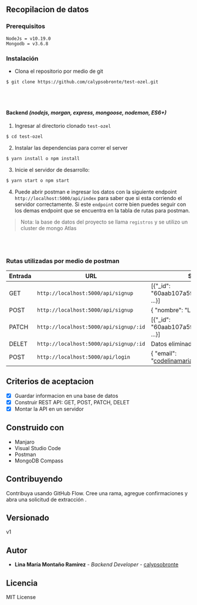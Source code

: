 ## Recopilacion de datos

### Prerequisitos

```
NodeJs = v10.19.0
Mongodb = v3.6.8
```

### Instalación

* Clona el repositorio por medio de git
```bash
$ git clone https://github.com/calypsobronte/test-ozel.git
```

<br>
<br>

#### Backend *(nodejs, morgan, express, mongoose, nodemon, ES6+)*

1. Ingresar al directorio clonado `test-ozel`

```bash
$ cd test-ozel
```

2. Instalar las dependencias para correr el server

```bash
$ yarn install o npm install
```

3. Inicie el servidor de desarrollo:
```bash
$ yarn start o npm start
```

4. Puede abrir postman e ingresar los datos con la siguiente endpoint  `http://localhost:5000/api/index` para saber que si esta corriendo el servidor correctamente. Si este `endpoint` corre bien puedes seguir con los demas endpoint que se encuentra en la tabla de rutas para postman.

  > Nota: la base de datos del proyecto se llama `registros` y se utilizo un cluster de mongo Atlas

<br>
<br>


### Rutas utilizadas por medio de postman
|  Entrada   |     URL    |  Salida   |
| ---------- | ---------- | ---------- |
| GET   | `http://localhost:5000/api/signup`   | [{"_id": "60aab107a5f8771375cfa33e", ...}] |
| POST   | `http://localhost:5000/api/signup`   | { "nombre": "Lina", ...} |
| PATCH   | `http://localhost:5000/api/signup/:id`   | [{"_id": "60aab107a5f8771375cfa33e", ...}] |
| DELET   | `http://localhost:5000/api/signup/:id`   | Datos eliminado con exito |
| POST   | `http://localhost:5000/api/login`   | { "email": "codelinamaria@gmail.com", ...} |


## Criterios de aceptacion
- [x] Guardar informacion en una base de datos
- [x] Construir REST API: GET, POST, PATCH, DELET
- [x] Montar la API en un servidor

## Construido con

* Manjaro
* Visual Studio Code
* Postman
* MongoDB Compass

## Contribuyendo

Contribuya usando GitHub Flow. Cree una rama, agregue confirmaciones y abra una solicitud de extracción .

## Versionado

v1

## Autor

* **Lina María Montaño Ramírez** - *Backend Developer* - [calypsobronte](https://github.com/calypsobronte)


## Licencia

 MIT License 
